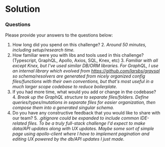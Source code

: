 # Solution

### Questions

Please provide your answers to the questions below:

1. How long did you spend on this challenge?
   2. _Around 50 minutes, including setup/research time._
2. How familiar were you with libs and tools used in this challenge? (Typescript, GraphQL, Apollo, Axios, SQL, Knex, etc)
   3. _Familiar with all except Knex, but I've used similar DB/ORM libraries. For GraphQL, I use an internal library which evolved from https://github.com/larsbs/graysql so schema/resolvers are generated from nicely organized config files/functions with their own conventions, but that's most useful in a much larger scope codebase to reduce boilerplate._
3. If you had more time, what would you add or change in the codebase?
   4. _Break up the GraphQL structure to separate files/folders. Define queries/types/mutations in separate files for easier organization, then compose them into a generated singular schema._
4. Do you have any constructive feedback that you would like to share with our team?
   5. _.gitignore could be expanded to include common IDE-related files. To be a truly full-stack challenge I'd expect to make data/API updates along with UX updates. Maybe some sort of simple page using apollo-client where I have to implement pagination and editing UX powered by the db/API updates I just made._
